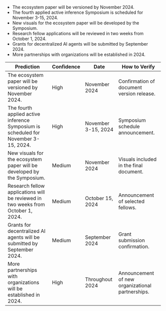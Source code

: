 - The ecosystem paper will be versioned by November 2024.
- The fourth applied active inference Symposium is scheduled for November 3-15, 2024.
- New visuals for the ecosystem paper will be developed by the Symposium.
- Research fellow applications will be reviewed in two weeks from October 1, 2024.
- Grants for decentralized AI agents will be submitted by September 2024.
- More partnerships with organizations will be established in 2024.

| Prediction | Confidence | Date | How to Verify |
|------------|------------|------|----------------|
| The ecosystem paper will be versioned by November 2024. | High | November 2024 | Confirmation of document version release. |
| The fourth applied active inference Symposium is scheduled for November 3-15, 2024. | High | November 3-15, 2024 | Symposium schedule announcement. |
| New visuals for the ecosystem paper will be developed by the Symposium. | Medium | November 2024 | Visuals included in the final document. |
| Research fellow applications will be reviewed in two weeks from October 1, 2024. | Medium | October 15, 2024 | Announcement of selected fellows. |
| Grants for decentralized AI agents will be submitted by September 2024. | Medium | September 2024 | Grant submission confirmation. |
| More partnerships with organizations will be established in 2024. | High | Throughout 2024 | Announcement of new organizational partnerships. |
